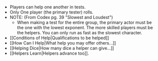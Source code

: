 - Players can help one another in tests.
- Only One player (the primary tester) rolls.
- NOTE: (From Codex pg. 39 "Slowest and Loudest")
	- When making a test for the entire group, the primary actor must be the one with the lowest exponent. The more skilled players must be the helpers. You can only run as fast as the slowest character. 
- [[Conditions of Help|Qualifications to be helped]]
- [[How Can I Help|What help you may offer others...]]
- [[Helping Dice|How many dice a helper can give...]]
- [[Helpers Learn|Helpers advance too]].